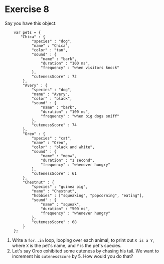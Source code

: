 Exercise 8
==

Say you have this object:

        var pets = {
           "Chica" : {
                "species" : "dog",
                "name" : "Chica",
                "color" : "tan",
                "sound" : {
                    "name" : "bark",
                    "duration" : "100 ms",
                    "frequency" : "when visitors knock"
                },
                "cutenessScore" : 72
            },
            "Avery" : {
                "species" : "dog",
                "name" : "Avery",
                "color" : "black",
                "sound" : {
                    "name" : "bark",
                    "duration" : "100 ms",
                    "frequency" : "when big dogs sniff"
                },
                "cutenessScore" : 74
            },
            "Oreo" : {
                "species" : "cat",
                "name" : "Oreo",
                "color" : "black and white",
                "sound" : {
                    "name" : "meow",
                    "duration" : "1 second",
                    "frequency" : "whenever hungry"
                },
                "cutenessScore" : 61
            },
            "Chestnut" : {
                "species" : "guinea pig",
                "name" : "Chestnut",
                "hobbies" : ["squeaking", "popcorning", "eating"],
                "sound" : {
                    "name" : "squeak",
                    "duration" : "500 ms",
                    "frequency" : "whenever hungry"
                },
                "cutenessScore" : 68
            }
        };

1. Write a `for..in` loop, looping over each animal, to print out `X is a Y`, where `X` is the pet's name, and `Y` is the pet's species.
2. Let's say Oreo exhibited some cuteness by chasing his tail. We want to increment his `cutenessScore` by 5. How would you do that?

